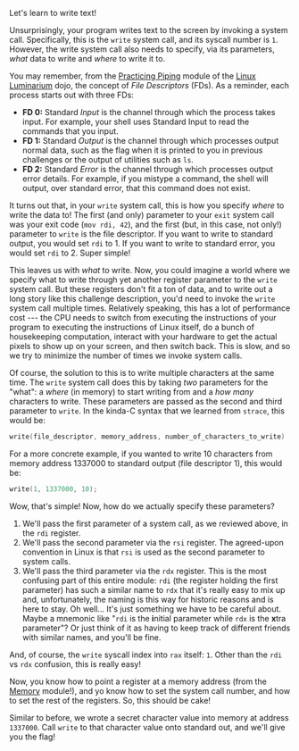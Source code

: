 Let's learn to write text!

Unsurprisingly, your program writes text to the screen by invoking a system call.
Specifically, this is the `write` system call, and its syscall number is `1`.
However, the write system call also needs to specify, via its parameters, _what_ data to write and _where_ to write it to.

You may remember, from the [Practicing Piping](/linux-luminarium/piping) module of the [Linux Luminarium](/linux-luminarium) dojo, the concept of _File Descriptors_ (FDs).
As a reminder, each process starts out with three FDs:

- **FD 0:** Standard *Input* is the channel through which the process takes input. For example, your shell uses Standard Input to read the commands that you input.
- **FD 1:** Standard *Output* is the channel through which processes output normal data, such as the flag when it is printed to you in previous challenges or the output of utilities such as `ls`.
- **FD 2:** Standard *Error* is the channel through which processes output error details. For example, if you mistype a command, the shell will output, over standard error, that this command does not exist.

It turns out that, in your `write` system call, this is how you specify _where_ to write the data to!
The first (and only) parameter to your `exit` system call was your exit code (`mov rdi, 42`), and the first (but, in this case, not only!) parameter to `write` is the file descriptor.
If you want to write to standard output, you would set `rdi` to 1.
If you want to write to standard error, you would set `rdi` to 2.
Super simple!

This leaves us with _what_ to write.
Now, you could imagine a world where we specify what to write through yet another register parameter to the `write` system call.
But these registers don't fit a ton of data, and to write out a long story like this challenge description, you'd need to invoke the `write` system call multiple times.
Relatively speaking, this has a lot of performance cost --- the CPU needs to switch from executing the instructions of your program to executing the instructions of Linux itself, do a bunch of housekeeping computation, interact with your hardware to get the actual pixels to show up on your screen, and then switch back.
This is slow, and so we try to minimize the number of times we invoke system calls.

Of course, the solution to this is to write multiple characters at the same time.
The `write` system call does this by taking _two_ parameters for the "what": a _where_ (in memory) to start writing from and a _how many_ characters to write.
These parameters are passed as the second and third parameter to `write`.
In the kinda-C syntax that we learned from `strace`, this would be:

```c
write(file_descriptor, memory_address, number_of_characters_to_write)
```

For a more concrete example, if you wanted to write 10 characters from memory address 1337000 to standard output (file descriptor 1), this would be:

```c
write(1, 1337000, 10);
```

Wow, that's simple!
Now, how do we actually specify these parameters?

1. We'll pass the first parameter of a system call, as we reviewed above, in the `rdi` register.
2. We'll pass the second parameter via the `rsi` register.
   The agreed-upon convention in Linux is that `rsi` is used as the second parameter to system calls.
3. We'll pass the third parameter via the `rdx` register.
   This is the most confusing part of this entire module: `rdi` (the register holding the first parameter) has such a similar name to `rdx` that it's really easy to mix up and, unfortunately, the naming is this way for historic reasons and is here to stay.
   Oh well...
   It's just something we have to be careful about.
   Maybe a mnemonic like "`rdi` is the **i**nitial parameter while `rdx` is the **x**tra parameter"?
   Or just think of it as having to keep track of different friends with similar names, and you'll be fine.

And, of course, the `write` syscall index into `rax` itself: `1`.
Other than the `rdi` vs `rdx` confusion, this is really easy!

Now, you know how to point a register at a memory address (from the [Memory](../memory) module!), and yo know how to set the system call number, and how to set the rest of the registers.
So, this should be cake!

Similar to before, we wrote a secret character value into memory at address `1337000`.
Call `write` to that character value onto standard out, and we'll give you the flag!
